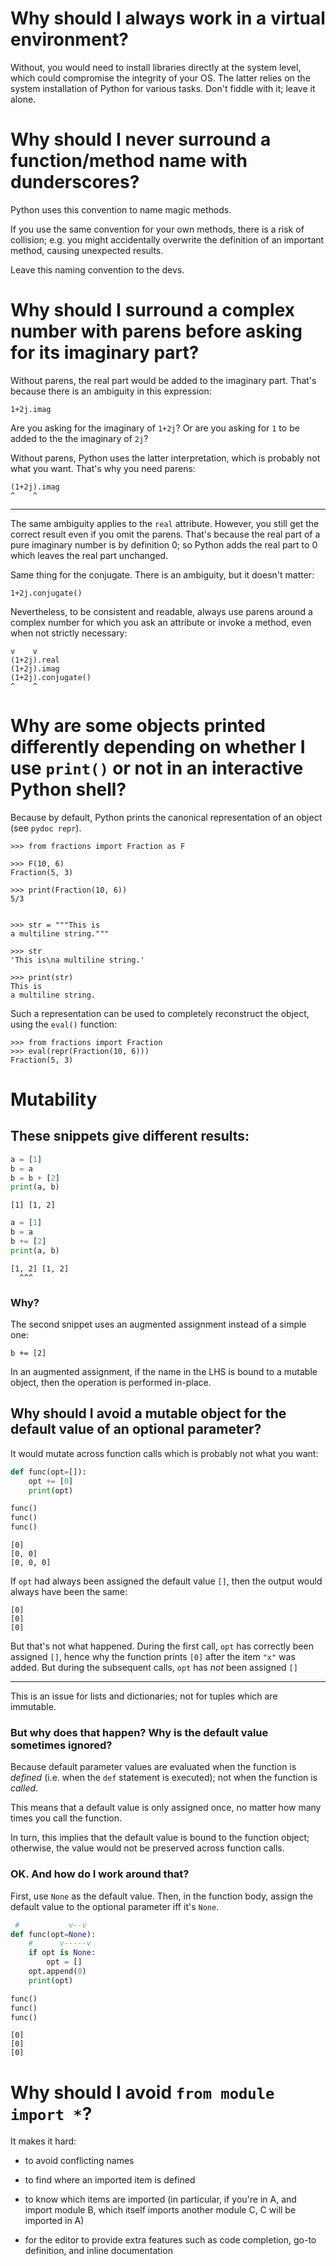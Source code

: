# Why should I always work in a virtual environment?

Without, you would need to install libraries directly at the system level, which
could compromise  the integrity  of your  OS.  The latter  relies on  the system
installation of Python for various tasks.  Don't fiddle with it; leave it alone.

# Why should I never surround a function/method name with dunderscores?

Python uses this convention to name magic methods.

If  you use  the  same convention  for  your own  methods, there  is  a risk  of
collision; e.g. you might accidentally  overwrite the definition of an important
method, causing unexpected results.

Leave this naming convention to the devs.

# Why should I surround a complex number with parens before asking for its imaginary part?

Without parens, the real part would be added to the imaginary part.
That's because there is an ambiguity in this expression:

    1+2j.imag

Are you asking for the imaginary of `1+2j`?
Or are you asking for `1` to be added to the the imaginary of `2j`?

Without parens,  Python uses  the latter interpretation,  which is  probably not
what you want.  That's why you need parens:

    (1+2j).imag
    ^    ^

---

The same ambiguity applies to the  `real` attribute.  However, you still get the
correct result even if  you omit the parens.  That's because the  real part of a
pure imaginary  number is by  definition 0;  so Python adds  the real part  to 0
which leaves the real part unchanged.

Same thing for the conjugate.  There is an ambiguity, but it doesn't matter:

    1+2j.conjugate()

Nevertheless, to be consistent and readable,  always use parens around a complex
number for which you ask an attribute or invoke a method, even when not strictly
necessary:

    v    v
    (1+2j).real
    (1+2j).imag
    (1+2j).conjugate()
    ^    ^

# Why are some objects printed differently depending on whether I use `print()` or not in an interactive Python shell?

Because by default, Python prints the canonical representation of an object (see
`pydoc repr`).

    >>> from fractions import Fraction as F

    >>> F(10, 6)
    Fraction(5, 3)

    >>> print(Fraction(10, 6))
    5/3


    >>> str = """This is
    a multiline string."""

    >>> str
    'This is\na multiline string.'

    >>> print(str)
    This is
    a multiline string.

Such a  representation can be used  to completely reconstruct the  object, using
the `eval()` function:

    >>> from fractions import Fraction
    >>> eval(repr(Fraction(10, 6)))
    Fraction(5, 3)

##
# Mutability
## These snippets give different results:
```python
a = [1]
b = a
b = b + [2]
print(a, b)
```
    [1] [1, 2]
```python
a = [1]
b = a
b += [2]
print(a, b)
```
    [1, 2] [1, 2]
      ^^^

### Why?

The second snippet uses an augmented assignment instead of a simple one:

    b += [2]

In an augmented assignment, if the name in the LHS is bound to a mutable object,
then the operation is performed in-place.

##
## Why should I avoid a mutable object for the default value of an optional parameter?

It would mutate across function calls which is probably not what you want:
```python
def func(opt=[]):
    opt += [0]
    print(opt)

func()
func()
func()
```
    [0]
    [0, 0]
    [0, 0, 0]

If `opt` had always been assigned the  default value `[]`, then the output would
always have been the same:

    [0]
    [0]
    [0]

But that's not  what happened.  During the first call,  `opt` has correctly been
assigned `[]`,  hence why  the function  prints `[0]` after  the item  `"x"` was
added.  But during the subsequent calls, `opt` has *not* been assigned `[]`

---

This is an issue for lists and dictionaries; not for tuples which are immutable.

### But why does that happen?  Why is the default value sometimes ignored?

Because default  parameter values are  evaluated when the function  is *defined*
(i.e. when the `def` statement is executed); not when the function is *called*.

This means that a default value is  only assigned once, no matter how many times
you call the function.

In turn, this  implies that the default  value is bound to  the function object;
otherwise, the value would not be preserved across function calls.

### OK.  And how do I work around that?

First, use `None` as the default value.
Then, in the  function body, assign the default value  to the optional parameter
iff it's `None`.
```python
 #           v--v
def func(opt=None):
    #      v-----v
    if opt is None:
        opt = []
    opt.append(0)
    print(opt)

func()
func()
func()
```
    [0]
    [0]
    [0]

##
# Why should I avoid `from module import *`?

It makes it hard:

   - to avoid conflicting names
   - to find where an imported item is defined

   - to know which items are imported (in particular, if you're in A, and import
     module B, which itself imports another module C, C will be imported in A)

   - for  the  editor to  provide  extra  features such  as  code completion,
     go-to definition, and inline documentation
